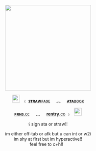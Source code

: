 <div align="center"> 
  
<img width="280" src="https://i.postimg.cc/Xq26yBRW/Untitled302-20250526121600.webp">

<img width=25 src="https://pixels.crd.co/assets/images/gallery20/1a1b9c97.gif?v=99d3974e">⠀﹙ [**ꜱᴛʀᴀᴡ**ᴘᴀɢᴇ](wip)⠀⠀︵⠀⠀[**ᴀᴛᴀ**ʙᴏᴏᴋ](https://spmercedes.atabook.org/)

[**ᴘʀɴꜱ**.ᴄᴄ](https://pronouns.cc/@gregoryhp)⠀⠀︵⠀⠀[**rentry**.co](https://rentry.co/spmercedes_) ﹚⠀<img width=25 src="https://pixels.crd.co/assets/images/gallery50/ea576d42.gif?v=99d3974e">

꒰ sign ata or straw!!

im either off-tab or afk but u can int or w2i<br>
im shy at first but im hyperactive!!<br>
 feel free to c+h!!⠀<br>
